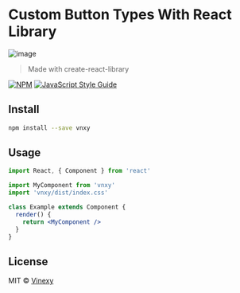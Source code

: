 # Custom Button Types With React Library

![image](https://user-images.githubusercontent.com/85889196/185104018-a698a368-e550-4679-bdb1-9ea83f08edf4.png)


> Made with create-react-library

[![NPM](https://img.shields.io/npm/v/vnxy.svg)](https://www.npmjs.com/package/vnxy) [![JavaScript Style Guide](https://img.shields.io/badge/code_style-standard-brightgreen.svg)](https://standardjs.com)

## Install

```bash
npm install --save vnxy
```

## Usage

```jsx
import React, { Component } from 'react'

import MyComponent from 'vnxy'
import 'vnxy/dist/index.css'

class Example extends Component {
  render() {
    return <MyComponent />
  }
}
```

## License

MIT © [Vinexy](https://github.com/Vinexy)
